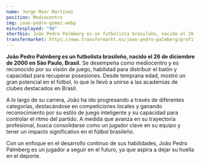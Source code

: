```yaml
---
name: Jorge Mier Martínez
position: Mediocentro
img: joao-pedro-gomez.webp
minutesplayed: "98" 
shortbio: João Pedro Palmberg es un futbolista brasileño, nacido el 26 de diciembre de 2000 en São Paulo, Brasil.
transfermarket: https://www.transfermarkt.es/joao-pedro-palmberg/profil/spieler/894527
---
```


**João Pedro Palmberg es un futbolista brasileño, nacido el 26 de diciembre de 2000 en São Paulo, Brasil.** Se desempeña como mediocentro y es reconocido por su visión de juego, habilidad para distribuir el balón y capacidad para recuperar posesiones. Desde temprana edad, mostró un gran potencial en el fútbol, lo que le llevó a unirse a las academias de clubes destacados en Brasil.

A lo largo de su carrera, João ha ido progresando a través de diferentes categorías, destacándose en competiciones locales y ganando reconocimiento por su estilo de juego inteligente y su capacidad para controlar el ritmo del partido. A medida que avanza en su trayectoria profesional, busca consolidarse como un jugador clave en su equipo y tener un impacto significativo en el fútbol brasileño.

Con un enfoque en el desarrollo continuo de sus habilidades, João Pedro Palmberg es un jugador a seguir en el futuro, ya que aspira a dejar su huella en el deporte.